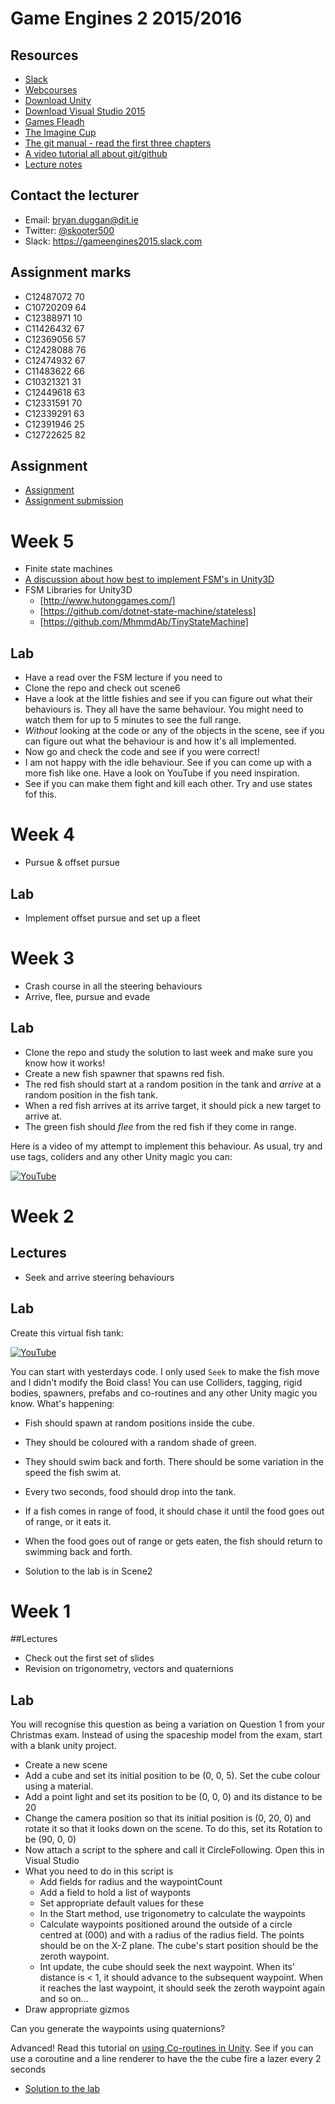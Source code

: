 # Game Engines 2 2015/2016

## Resources
* [Slack](http://gameengines2015.slack.com)
* [Webcourses](http://dit.ie/webcourses)
* [Download Unity](http://processing.org)
* [Download Visual Studio 2015](http://processing.org/reference/)
* [Games Fleadh](http://www.gamesfleadh.ie/)
* [The Imagine Cup](https://www.imaginecup.com/)
* [The git manual - read the first three chapters](http://git-scm.com/documentation)
* [A video tutorial all about git/github](https://www.youtube.com/watch?v=p_PGUltnB6w)
* [Lecture notes](https://onedrive.live.com/redir?resid=AB603D769EDBF24E!210396&authkey=!AAb-R5vP9R9enWo&ithint=folder%2cpptx)

## Contact the lecturer
* Email: bryan.duggan@dit.ie
* Twitter: [@skooter500](http://twitter.com/skooter500)
* Slack: https://gameengines2015.slack.com

## Assignment marks

- C12487072 70
- C10720209 64
- C12388971 10
- C11426432 67
- C12369056 57
- C12428088 76
- C12474932 67
- C11483622 66
- C10321321 31
- C12449618 63
- C12331591 70
- C12339291 63
- C12391946 25
- C12722625 82

## Assignment
- [Assignment](assignment.md)
- [Assignment submission](https://docs.google.com/forms/d/1UCqdPEwhk3sFUedBJ12cTACrQpmvD3ws9Kg72uM2RL8/viewform)

# Week 5
- Finite state machines
- [A discussion about how best to implement FSM's in Unity3D](http://forum.unity3d.com/threads/implementing-finite-state-machine-ai-c.287401/)
- FSM Libraries for Unity3D
	- [http://www.hutonggames.com/]
	- [https://github.com/dotnet-state-machine/stateless]
	- [https://github.com/MhmmdAb/TinyStateMachine]

## Lab
- Have a read over the FSM lecture if you need to
- Clone the repo and check out scene6
- Have a look at the little fishies and see if you can figure out what their behaviours is. They all have the same behaviour. You might need to watch them for up to 5 minutes to see the full range.
- *Without* looking at the code or any of the objects in the scene, see if you can figure out what the behaviour is and how it's all implemented.
- Now go and check the code and see if you were correct!
- I am not happy with the idle behaviour. See if you can come up with a more fish like one. Have a look on YouTube if you need inspiration.
- See if you can make them fight and kill each other. Try and use states fof this.

# Week 4
- Pursue & offset pursue

## Lab
- Implement offset pursue and set up a fleet

# Week 3
- Crash course in all the steering behaviours
- Arrive, flee, pursue and evade

## Lab
- Clone the repo and study the solution to last week and make sure you know how it works!
- Create a new fish spawner that spawns red fish.
- The red fish should start at a random position in the tank and *arrive* at a random position in the fish tank.
- When a red fish arrives at its arrive target, it should pick a new target to arrive at.
- The green fish should *flee* from the red fish if they come in range.

Here is a video of my attempt to implement this behaviour. As usual, try and use tags, coliders and any other Unity magic you can:

[![YouTube](http://img.youtube.com/vi/bXZBaVNcWPA/0.jpg)](https://www.youtube.com/watch?v=bXZBaVNcWPA)


# Week 2
## Lectures
- Seek and arrive steering behaviours

## Lab

Create this virtual fish tank:

[![YouTube](http://img.youtube.com/vi/Yjm4cLNLNq0/0.jpg)](https://www.youtube.com/watch?v=Yjm4cLNLNq0)

You can start with yesterdays code. I only used ```Seek``` to make the fish move and I didn't modify the Boid class! You can use Colliders, tagging, rigid bodies, spawners, prefabs and co-routines and any other Unity magic you know. What's happening:

- Fish should spawn at random positions inside the cube.
- They should be coloured with a random shade of green.
- They should swim back and forth. There should be some variation in the speed the fish swim at.
- Every two seconds, food should drop into the tank.
- If a fish comes in range of food, it should chase it until the food goes out of range, or it eats it.
- When the food goes out of range or gets eaten, the fish should return to swimming back and forth.

- Solution to the lab is in Scene2

# Week 1

##Lectures
- Check out the first set of slides
- Revision on trigonometry, vectors and quaternions

## Lab

You will recognise this question as being a variation on Question 1 from your Christmas exam. Instead of using the spaceship model from the exam, start with a blank unity project.

- Create a new scene
- Add a cube and set its initial position to be (0, 0, 5). Set the cube colour using a material.
- Add a point light and set its position to be (0, 0, 0) and its distance to be 20
- Change the camera position so that its initial position is (0, 20, 0) and rotate it so that it looks down on the scene. To do this, set its Rotation to be (90, 0, 0)
- Now attach a script to the sphere and call it CircleFollowing. Open this in Visual Studio
- What you need to do in this script is
	- Add fields for radius and the waypointCount
	- Add a field to hold a list of wayponts
	- Set appropriate default values for these
	- In the Start method, use trigonometry to calculate the waypoints
	- Calculate waypoints positioned around the outside of a circle centred at (000) and with a radius of the radius field. The points should be on the X-Z plane. The cube's start position should be the zeroth waypoint.
	- Int update, the cube should seek the next waypoint. When its’ distance is < 1, it should advance to the subsequent waypoint. When it reaches the last waypoint, it should seek the zeroth waypoint again and so on…
- Draw appropriate gizmos

Can you generate the waypoints using quaternions?

Advanced! Read this tutorial on [using Co-routines in Unity](http://docs.unity3d.com/Manual/Coroutines.html). See if you can use a coroutine and a line renderer to have the the cube fire a lazer every 2 seconds

- [Solution to the lab](unity/SimplePathFollowing)